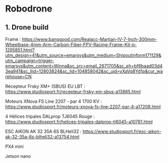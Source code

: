 # Robodrone

## 1. Drone build
Frame : https://www.banggood.com/Realacc-Martian-IV-7-Inch-300mm-Wheelbase-4mm-Arm-Carbon-Fiber-FPV-Racing-Frame-Kit-p-1295851.html?utm_design=41&utm_source=emarsys&utm_medium=Shipoutinform171129&utm_campaign=trigger-emarsys&utm_content=Winna&sc_src=email_2671705&sc_eh=bf6baad03d43ea941&sc_llid=12803824&sc_lid=104858042&sc_uid=yXaVq8Yd1p&cur_warehouse=CN

Récepteur Frsky XM+ (SBUS) EU LBT : https://www.studiosport.fr/recepteur-frsky-xm-sbus-a13865.html

Moteurs XNova FS Line 2207 - par 4 1700 KV : https://www.studiosport.fr/moteurs-xnova-fs-line-2207-par-4-a17208.html

4 Hélices tripales DALprop TJ6045 Rouge : https://www.studiosport.fr/helices-tripales-dalprop-tj6045-a10781.html

ESC AIKON AK 32 35A 6S BLHeli32 : https://www.studiosport.fr/esc-aikon-ak-32-35a-6s-blheli32-a13754.html

PX4 mini

Jetson nano

